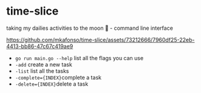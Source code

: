# time-slice
taking my dailies activities to the moon 🚀 - command line interface


https://github.com/mkafonso/time-slice/assets/73212666/7960df25-22eb-4413-bb86-47c67c419ae9

* `go run main.go --help` list all the flags you can use
* `-add` create a new task
* `-list` list all the tasks
* `-complete={INDEX}`complete a task
* `-delete={INDEX}`delete a task
